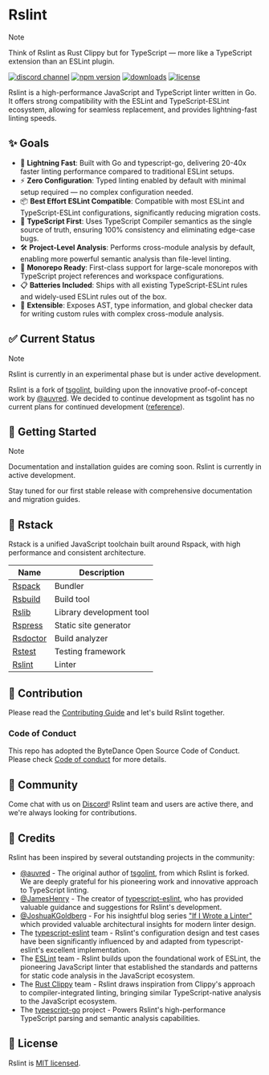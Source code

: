 # Rslint

> [!NOTE]
> Think of Rslint as Rust Clippy but for TypeScript — more like a TypeScript extension than an ESLint plugin.

<p>
  <a href="https://discord.gg/YtTedhuq7N"><img src="https://img.shields.io/badge/chat-discord-blue?style=flat-square&logo=discord&colorA=564341&colorB=EDED91" alt="discord channel" /></a>
  <a href="https://npmjs.com/package/@rslint/core?activeTab=readme"><img src="https://img.shields.io/npm/v/@rslint/core?style=flat-square&colorA=564341&colorB=EDED91" alt="npm version" /></a>
  <a href="https://npmcharts.com/compare/@rslint/core?minimal=true"><img src="https://img.shields.io/npm/dm/@rslint/core.svg?style=flat-square&colorA=564341&colorB=EDED91" alt="downloads" /></a>
  <a href="https://github.com/web-infra-dev/rslint/blob/main/LICENSE"><img src="https://img.shields.io/badge/License-MIT-blue.svg?style=flat-square&colorA=564341&colorB=EDED91" alt="license" /></a>
</p>

Rslint is a high-performance JavaScript and TypeScript linter written in Go. It offers strong compatibility with the ESLint and TypeScript-ESLint ecosystem, allowing for seamless replacement, and provides lightning-fast linting speeds.

## ✨ Goals

- 🚀 **Lightning Fast**: Built with Go and typescript-go, delivering 20-40x faster linting performance compared to traditional ESLint setups.
- ⚡ **Zero Configuration**: Typed linting enabled by default with minimal setup required — no complex configuration needed.
- 📦 **Best Effort ESLint Compatible**: Compatible with most ESLint and TypeScript-ESLint configurations, significantly reducing migration costs.
- 🎯 **TypeScript First**: Uses TypeScript Compiler semantics as the single source of truth, ensuring 100% consistency and eliminating edge-case bugs.
- 🛠️ **Project-Level Analysis**: Performs cross-module analysis by default, enabling more powerful semantic analysis than file-level linting.
- 🏢 **Monorepo Ready**: First-class support for large-scale monorepos with TypeScript project references and workspace configurations.
- 📋 **Batteries Included**: Ships with all existing TypeScript-ESLint rules and widely-used ESLint rules out of the box.
- 🔧 **Extensible**: Exposes AST, type information, and global checker data for writing custom rules with complex cross-module analysis.

## ✅ Current Status

> [!NOTE]
> Rslint is currently in an experimental phase but is under active development.

Rslint is a fork of [tsgolint](https://github.com/typescript-eslint/tsgolint), building upon the innovative proof-of-concept work by [@auvred](https://github.com/auvred). We decided to continue development as tsgolint has no current plans for continued development ([reference](https://x.com/bradzacher/status/1943475629376282998)).

## 🚀 Getting Started

> [!NOTE]
> Documentation and installation guides are coming soon. Rslint is currently in active development.

Stay tuned for our first stable release with comprehensive documentation and migration guides.

## 🦀 Rstack

Rstack is a unified JavaScript toolchain built around Rspack, with high performance and consistent architecture.

| Name                                                  | Description              |
| ----------------------------------------------------- | ------------------------ |
| [Rspack](https://github.com/web-infra-dev/rspack)     | Bundler                  |
| [Rsbuild](https://github.com/web-infra-dev/rsbuild)   | Build tool               |
| [Rslib](https://github.com/web-infra-dev/rslib)       | Library development tool |
| [Rspress](https://github.com/web-infra-dev/rspress)   | Static site generator    |
| [Rsdoctor](https://github.com/web-infra-dev/rsdoctor) | Build analyzer           |
| [Rstest](https://github.com/web-infra-dev/rstest)     | Testing framework        |
| [Rslint](https://github.com/web-infra-dev/rslint)     | Linter                   |

## 🤝 Contribution

Please read the [Contributing Guide](https://github.com/web-infra-dev/rslint/blob/main/CONTRIBUTING.md) and let's build Rslint together.

### Code of Conduct

This repo has adopted the ByteDance Open Source Code of Conduct. Please check [Code of conduct](./CODE_OF_CONDUCT.md) for more details.

## 💬 Community

Come chat with us on [Discord](https://discord.gg/uPSudkun2b)! Rslint team and users are active there, and we're always looking for contributions.

## 🙏 Credits

Rslint has been inspired by several outstanding projects in the community:

- [@auvred](https://github.com/auvred) - The original author of [tsgolint](https://github.com/typescript-eslint/tsgolint), from which Rslint is forked. We are deeply grateful for his pioneering work and innovative approach to TypeScript linting.
- [@JamesHenry](https://github.com/JamesHenry) - The creator of [typescript-eslint](https://github.com/typescript-eslint/typescript-eslint), who has provided valuable guidance and suggestions for Rslint's development.
- [@JoshuaKGoldberg](https://github.com/JoshuaKGoldberg) - For his insightful blog series ["If I Wrote a Linter"](https://www.joshuakgoldberg.com/blog/if-i-wrote-a-linter-part-1-architecture/) which provided valuable architectural insights for modern linter design.
- The [typescript-eslint](https://github.com/typescript-eslint) team - Rslint's configuration design and test cases have been significantly influenced by and adapted from typescript-eslint's excellent implementation.
- The [ESLint](https://github.com/eslint/eslint) team - Rslint builds upon the foundational work of ESLint, the pioneering JavaScript linter that established the standards and patterns for static code analysis in the JavaScript ecosystem.
- The [Rust Clippy](https://github.com/rust-lang/rust-clippy) team - Rslint draws inspiration from Clippy's approach to compiler-integrated linting, bringing similar TypeScript-native analysis to the JavaScript ecosystem.
- The [typescript-go](https://github.com/microsoft/typescript-go) project - Powers Rslint's high-performance TypeScript parsing and semantic analysis capabilities.

## 📖 License

Rslint is [MIT licensed](https://github.com/web-infra-dev/rslint/blob/main/LICENSE).
